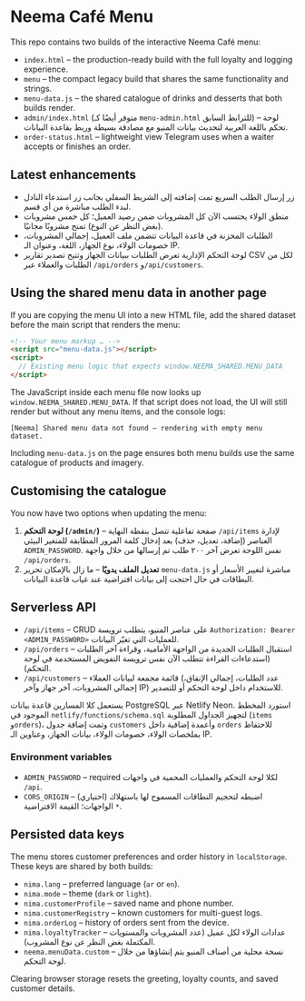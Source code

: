 # Neema Café Menu

This repo contains two builds of the interactive Neema Café menu:

- `index.html` – the production-ready build with the full loyalty and logging experience.
- `menu` – the compact legacy build that shares the same functionality and strings.
- `menu-data.js` – the shared catalogue of drinks and desserts that both builds render.
- `admin/index.html` (متوفر أيضًا كـ `menu-admin.html` للترابط السابق) – لوحة تحكم باللغة العربية لتحديث بيانات المنيو مع مصادقة بسيطة وربط بقاعدة البيانات.
- `order-status.html` – lightweight view Telegram uses when a waiter accepts or finishes an order.

## Latest enhancements

- زر إرسال الطلب السريع تمت إضافته إلى الشريط السفلي بجانب زر استدعاء النادل لبدء الطلب مباشرة من أي قسم.
- منطق الولاء يحتسب الآن كل المشروبات ضمن رصيد العميل؛ كل خمس مشروبات (بغض النظر عن النوع) تمنح مشروبًا مجانيًا.
- الطلبات المخزنة في قاعدة البيانات تتضمن ملف العميل، إجمالي المشروبات، خصومات الولاء، نوع الجهاز، اللغة، وعنوان الـ IP.
- لوحة التحكم الإدارية تعرض الطلبات ببيانات الجهاز وتتيح تصدير تقارير CSV لكل من الطلبات والعملاء عبر `/api/orders` و`/api/customers`.

## Using the shared menu data in another page

If you are copying the menu UI into a new HTML file, add the shared dataset before the main script that renders the menu:

```html
<!-- Your menu markup … -->
<script src="menu-data.js"></script>
<script>
  // Existing menu logic that expects window.NEEMA_SHARED.MENU_DATA
</script>
```

The JavaScript inside each menu file now looks up `window.NEEMA_SHARED.MENU_DATA`. If that script does not load, the UI will still render but without any menu items, and the console logs:

```
[Neema] Shared menu data not found — rendering with empty menu dataset.
```

Including `menu-data.js` on the page ensures both menu builds use the same catalogue of products and imagery.

## Customising the catalogue

You now have two options when updating the menu:

1. **لوحة التحكم (`/admin/`)** – صفحة تفاعلية تتصل بنقطة النهاية `/api/items` لإدارة العناصر (إضافة، تعديل، حذف) بعد إدخال كلمة المرور المطابقة للمتغير البيئي `ADMIN_PASSWORD`. نفس اللوحة تعرض آخر ٢٠٠ طلب تم إرسالها من خلال واجهة `/api/orders`.
2. **تعديل الملف يدويًا** – ما زال بالإمكان تحرير `menu-data.js` مباشرة لتغيير الأسعار أو البطاقات في حال احتجت إلى بيانات افتراضية عند غياب قاعدة البيانات.

## Serverless API

- `/api/items` – CRUD على عناصر المنيو، يتطلب ترويسة `Authorization: Bearer <ADMIN_PASSWORD>` للعمليات التي تغيّر البيانات.
- `/api/orders` – استقبال الطلبات الجديدة من الواجهة الأمامية، وقراءة آخر الطلبات (استدعاءات القراءة تتطلب الآن نفس ترويسة التفويض المستخدمة في لوحة التحكم).
- `/api/customers` – قائمة مجمعة لبيانات العملاء (عدد الطلبات، إجمالي الإنفاق، إجمالي المشروبات، آخر جهاز وآخر IP) للاستخدام داخل لوحة التحكم أو للتصدير.

يستعمل كلا المسارين قاعدة بيانات PostgreSQL عبر Netlify Neon. استورد المخطط الموجود في `netlify/functions/schema.sql` لتجهيز الجداول المطلوبة (`items` و`orders`)، وتمت إضافة جدول `customers` وأعمدة إضافية داخل `orders` للاحتفاظ بملخصات الولاء، خصومات الولاء، بيانات الجهاز، وعناوين الـ IP.

### Environment variables

- `ADMIN_PASSWORD` – required لكلا لوحة التحكم والعمليات المحمية في واجهات `/api`.
- `CORS_ORIGIN` – (اختياري) اضبطه لتحجيم النطاقات المسموح لها باستهلاك الواجهات؛ القيمة الافتراضية `*`.

## Persisted data keys

The menu stores customer preferences and order history in `localStorage`. These keys are shared by both builds:

- `nima.lang` – preferred language (`ar` or `en`).
- `nima.mode` – theme (`dark` or `light`).
- `nima.customerProfile` – saved name and phone number.
- `nima.customerRegistry` – known customers for multi-guest logs.
- `nima.orderLog` – history of orders sent from the device.
- `nima.loyaltyTracker` – عدادات الولاء لكل عميل (عدد المشروبات والمستويات المكتملة بغض النظر عن نوع المشروب).
- `neema.menuData.custom` – نسخة محلية من أصناف المنيو يتم إنشاؤها من خلال لوحة التحكم.

Clearing browser storage resets the greeting, loyalty counts, and saved customer details.

